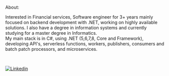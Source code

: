 About:

Interested in Financial services, Software engineer for 3+ years mainly focused on backend development with .NET, working on highly available solutions. I also have a degree in information systems and currently studying for a master degree in Informatics.
<br>
My main stack is in C#, using .NET (5,6,7,8, Core and Framework), developing API's, serverless functions, workers, publishers, consumers and batch patch processors, and microservices.

<br>


<a href="https://www.linkedin.com/in/gabriel-pizzani-palhares/"><img src="https://img.shields.io/badge/LinkedIn-0077B5?style=for-the-badge&logo=linkedin&logoColor=white" alt="Linkedin" ></a>
